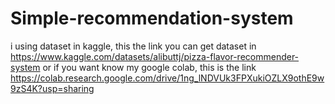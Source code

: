 # Simple-recommendation-system
i using dataset in kaggle, this the link you can get dataset in https://www.kaggle.com/datasets/alibuttj/pizza-flavor-recommender-system
or if you want know my google colab, this is the link https://colab.research.google.com/drive/1ng_lNDVUk3FPXukiOZLX9othE9w9zS4K?usp=sharing
